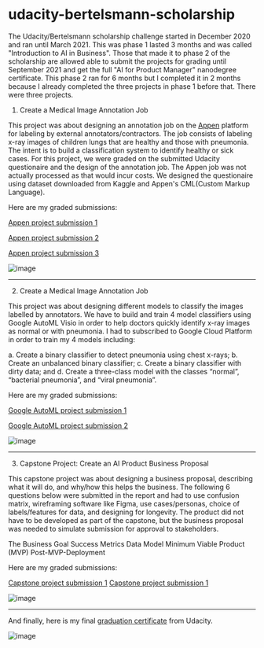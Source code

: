 # udacity-bertelsmann-scholarship

The Udacity/Bertelsmann scholarship challenge started in December 2020 and ran until March 2021. This was phase 1 lasted 3 months and was called "Introduction to AI in Business". Those that made it to phase 2 of the scholarship are allowed able to submit the projects for grading until September 2021 and get the full "AI for Product Manager" nanodegree certificate. This phase 2 ran for 6 months but I completed it in 2 months because I already completed the three projects in phase 1 before that. There were three projects.

1. Create a Medical Image Annotation Job

This project was about designing an annotation job on the [Appen](https://appen.com/) platform for labeling by external annotators/contractors. The job consists of labeling x-ray images of children lungs that are healthy and those with pneumonia. The intent is to build a classification system to identify healthy or sick cases. For this project, we were graded on the submitted Udacity questionaire and the design of the annotation job. The Appen job was not actually processed as that would incur costs. We designed the questionaire using dataset downloaded from Kaggle and Appen's CML(Custom Markup Language).

Here are my graded submissions:

[Appen project submission 1](https://drive.google.com/file/d/1RpWUiNhI_jfGDXhV0eYVTRm0hs4JrGUB/view?usp=sharing)

[Appen project submission 2](https://drive.google.com/file/d/1axNfEWKwNFcU3Ztwzr3KPLFYrB6Qk1KQ/view?usp=sharing)

[Appen project submission 3](https://drive.google.com/file/d/1j4GOWT4OwTH-e_3jF3uKvjrexXYStDf4/view?usp=sharing)

![image](https://user-images.githubusercontent.com/75153964/127955544-8eab887f-5df3-4eb1-aad8-78e7de7f82f8.png)


---
2. Create a Medical Image Annotation Job

This project was about designing different models to classify the images labelled by annotators. We have to build and train 4 model classifiers using Google AutoML Visio in order to help doctors quickly identify x-ray images as normal or with pneumonia. I had to subscribed to Google Cloud Platform in order to train my 4 models including: 

a. Create a binary classifier to detect pneumonia using chest x-rays; 
b. Create an unbalanced binary classifier;
c. Create a binary classifier with dirty data; and
d. Create a three-class model with the classes “normal”, “bacterial pneumonia”, and “viral pneumonia”.

Here are my graded submissions:

[Google AutoML project submission 1](https://drive.google.com/file/d/1bUglFHYn324eyeb81K2EeoND84PZh0i_/view?usp=sharing)

[Google AutoML project submission 2](https://drive.google.com/file/d/1L1aGYuSsUQRqxpL441oRqvxykC1jtLhV/view?usp=sharing)

![image](https://user-images.githubusercontent.com/75153964/127955695-60b3abdf-421c-487e-b5fa-2b59c224024b.png)


---
3. Capstone Project: Create an AI Product Business Proposal

This capstone project was about designing a business proposal, describing what it will do, and why/how this helps the business. The following 6 questions below were submitted in the report and had to use confusion matrix, wireframing software like Figma, use cases/personas, choice of labels/features for data, and designing for longevity. The product did not have to be developed as part of the capstone, but the business proposal was needed to simulate submission for approval to stakeholders.

The Business Goal
Success Metrics
Data
Model
Minimum Viable Product (MVP)
Post-MVP-Deployment


Here are my graded submissions:

[Capstone project submission 1](https://drive.google.com/file/d/1BPf1_x3slGt6jGb9KOrQITtZTtXHtbSY/view?usp=sharing)
[Capstone project submission 1](https://drive.google.com/file/d/1BPf1_x3slGt6jGb9KOrQITtZTtXHtbSY/view?usp=sharing)

![image](https://user-images.githubusercontent.com/75153964/127955602-7d83bb41-83ee-4f55-b857-4c8dda30f7e9.png)

---
And finally, here is my final [graduation certificate](https://confirm.udacity.com/YKACEDTT) from Udacity.

![image](https://user-images.githubusercontent.com/75153964/127955728-ab63b638-f2f8-4bf2-bdd2-29d546f260fd.png)


